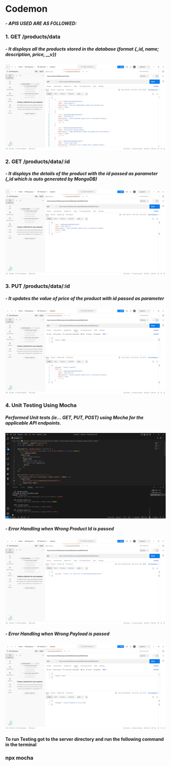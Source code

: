# Codemon 
##### - APIS USED ARE AS FOLLOWED:

### 1. GET /products/data
##### - It displays all the products stored in the database (format {_id, name; description, price, __v})
<img src='./screenshots/getAll.png' alt="getAll">

### 2. GET /products/data/:id
##### - It displays the details of the product with the id passed as parameter (_id which is auto generated by MongoDB)
<img src='./screenshots/getBySingleId.png' alt="getBySingleId">

### 3. PUT /products/data/:id
##### - It updates the value of price of the product with id passed as parameter
<img src='./screenshots/updatePriceSuccess.png' alt="updatePriceSuccess">

### 4. Unit Testing Using Mocha
##### Performed Unit tests (ie... GET, PUT, POST) using Mocha for the applicable API endpoints.
<img src='./screenshots/unitTesting.png' alt="unitTesting">

##### - Error Handling when Wrong Product Id is passed
<img src='./screenshots/getByWrongId.png' alt="getByWrongId">

##### - Error Handling when Wrong Payload is passed
<img src='./screenshots/invalidPayload.png' alt="invalidPayload">


#### To run Testing got to the server directory and run the following command in the terminal
### npx mocha
